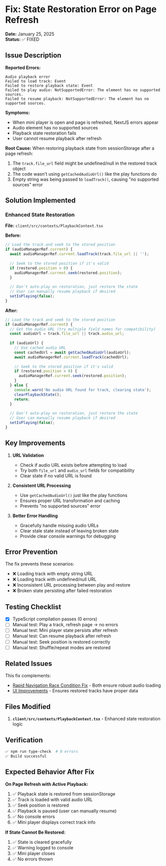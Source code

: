 # Fix: State Restoration Error on Page Refresh

**Date:** January 25, 2025  
**Status:** ✅ FIXED

## Issue Description

**Reported Errors:**
```
Audio playback error
Failed to load track: Event
Failed to restore playback state: Event
Failed to play audio: NotSupportedError: The element has no supported sources.
Failed to resume playback: NotSupportedError: The element has no supported sources.
```

**Symptoms:**
- When mini player is open and page is refreshed, NextJS errors appear
- Audio element has no supported sources
- Playback state restoration fails
- User cannot resume playback after refresh

**Root Cause:**
When restoring playback state from sessionStorage after a page refresh:
1. The `track.file_url` field might be undefined/null in the restored track object
2. The code wasn't using `getCachedAudioUrl()` like the play functions do
3. Empty string was being passed to `loadTrack()`, causing "no supported sources" error

## Solution Implemented

### Enhanced State Restoration

**File:** `client/src/contexts/PlaybackContext.tsx`

**Before:**
```typescript
// Load the track and seek to the stored position
if (audioManagerRef.current) {
  await audioManagerRef.current.loadTrack(track.file_url || '');
  
  // Seek to the stored position if it's valid
  if (restored.position > 0) {
    audioManagerRef.current.seek(restored.position);
  }
  
  // Don't auto-play on restoration, just restore the state
  // User can manually resume playback if desired
  setIsPlaying(false);
}
```

**After:**
```typescript
// Load the track and seek to the stored position
if (audioManagerRef.current) {
  // Get the audio URL (try multiple field names for compatibility)
  const audioUrl = track.file_url || track.audio_url;
  
  if (audioUrl) {
    // Use cached audio URL
    const cachedUrl = await getCachedAudioUrl(audioUrl);
    await audioManagerRef.current.loadTrack(cachedUrl);
    
    // Seek to the stored position if it's valid
    if (restored.position > 0) {
      audioManagerRef.current.seek(restored.position);
    }
  } else {
    console.warn('No audio URL found for track, clearing state');
    clearPlaybackState();
    return;
  }
  
  // Don't auto-play on restoration, just restore the state
  // User can manually resume playback if desired
  setIsPlaying(false);
}
```

## Key Improvements

1. **URL Validation**
   - Check if audio URL exists before attempting to load
   - Try both `file_url` and `audio_url` fields for compatibility
   - Clear state if no valid URL is found

2. **Consistent URL Processing**
   - Use `getCachedAudioUrl()` just like the play functions
   - Ensures proper URL transformation and caching
   - Prevents "no supported sources" error

3. **Better Error Handling**
   - Gracefully handle missing audio URLs
   - Clear stale state instead of leaving broken state
   - Provide clear console warnings for debugging

## Error Prevention

The fix prevents these scenarios:
- ❌ Loading track with empty string URL
- ❌ Loading track with undefined/null URL
- ❌ Inconsistent URL processing between play and restore
- ❌ Broken state persisting after failed restoration

## Testing Checklist

- [x] TypeScript compilation passes (0 errors)
- [ ] Manual test: Play a track, refresh page → no errors
- [ ] Manual test: Mini player state persists after refresh
- [ ] Manual test: Can resume playback after refresh
- [ ] Manual test: Seek position is restored correctly
- [ ] Manual test: Shuffle/repeat modes are restored

## Related Issues

This fix complements:
- [Rapid Navigation Race Condition Fix](./fix-rapid-navigation-race-condition.md) - Both ensure robust audio loading
- [UI Improvements](./ui-improvements.md) - Ensures restored tracks have proper data

## Files Modified

1. **`client/src/contexts/PlaybackContext.tsx`** - Enhanced state restoration logic

## Verification

```bash
✅ npm run type-check  # 0 errors
✅ Build successful
```

## Expected Behavior After Fix

**On Page Refresh with Active Playback:**
1. ✅ Playback state is restored from sessionStorage
2. ✅ Track is loaded with valid audio URL
3. ✅ Seek position is restored
4. ✅ Playback is paused (user can manually resume)
5. ✅ No console errors
6. ✅ Mini player displays correct track info

**If State Cannot Be Restored:**
1. ✅ State is cleared gracefully
2. ✅ Warning logged to console
3. ✅ Mini player closes
4. ✅ No errors thrown
